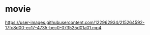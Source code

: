 # movie
https://user-images.githubusercontent.com/122962934/215264592-17fc8d00-ec17-4735-bec0-073525d01a01.mp4
